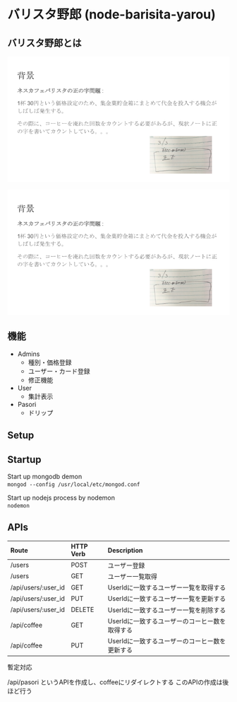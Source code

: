 # バリスタ野郎 (node-barisita-yarou)

## バリスタ野郎とは
![background](https://github.com/daikiojm/node-barista-yarou/blob/master/public/images/about/background-node-barista-yarou.png)

![about](https://github.com/daikiojm/node-barista-yarou/blob/master/public/images/about/background-node-barista-yarou.png)

## 機能

- Admins
  - 種別・価格登録
  - ユーザー・カード登録
  - 修正機能
- User
  - 集計表示
- Pasori
  - ドリップ

## Setup

## Startup

Start up mongodb demon  
`mongod --config /usr/local/etc/mongod.conf`

Start up nodejs process by nodemon  
`nodemon`

## APIs


|Route|HTTP Verb|Description|
|:-----------|:------------|:------------|
|/users|POST|ユーザー登録|
|/users|GET|ユーザー一覧取得|
|/api/users/:user_id|GET|UserIdに一致するユーザー一覧を取得する|
|/api/users/:user_id|PUT|UserIdに一致するユーザー一覧を更新する|
|/api/users/:user_id|DELETE|UserIdに一致するユーザー一覧を削除する|
|/api/coffee|GET|UserIdに一致するユーザーのコーヒー数を取得する|
|/api/coffee|PUT|UserIdに一致するユーザーのコーヒー数を更新する|


暫定対応

/api/pasori
というAPIを作成し、coffeeにリダイレクトする
このAPIの作成は後ほど行う
